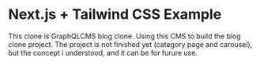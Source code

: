 # Next.js + Tailwind CSS Example

This clone is GraphQLCMS blog clone. Using this CMS to build the blog clone project. The project is not finished yet (category page and carousel), but the concept i understood, and it can be for furure use.

